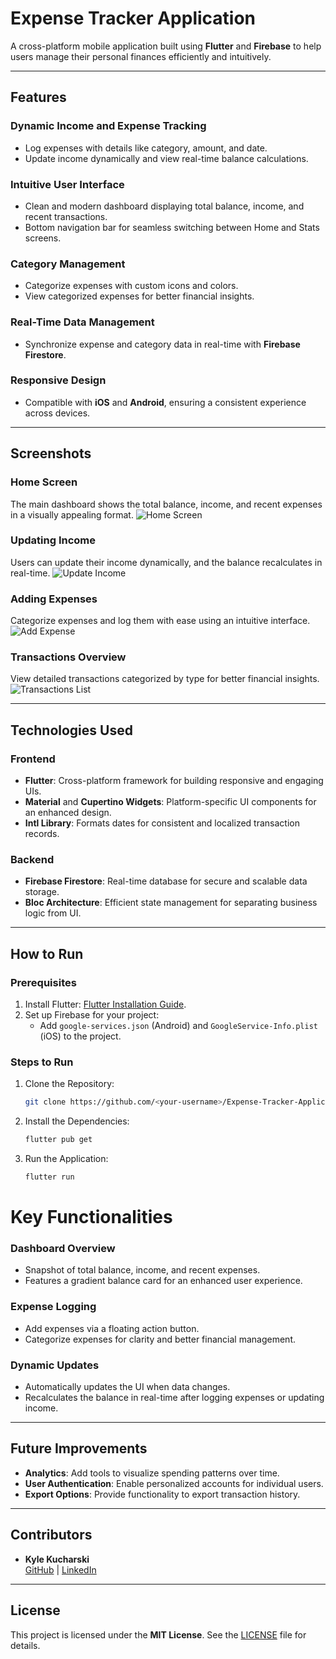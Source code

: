 # Expense Tracker Application

A cross-platform mobile application built using **Flutter** and **Firebase** to help users manage their personal finances efficiently and intuitively.

---

## Features

### Dynamic Income and Expense Tracking
- Log expenses with details like category, amount, and date.
- Update income dynamically and view real-time balance calculations.

### Intuitive User Interface
- Clean and modern dashboard displaying total balance, income, and recent transactions.
- Bottom navigation bar for seamless switching between Home and Stats screens.

### Category Management
- Categorize expenses with custom icons and colors.
- View categorized expenses for better financial insights.

### Real-Time Data Management
- Synchronize expense and category data in real-time with **Firebase Firestore**.

### Responsive Design
- Compatible with **iOS** and **Android**, ensuring a consistent experience across devices.

---
## Screenshots

### Home Screen
The main dashboard shows the total balance, income, and recent expenses in a visually appealing format.
![Home Screen](expense_tracker1/assets/ExpenseTrackerHomeScreen.png)

### Updating Income
Users can update their income dynamically, and the balance recalculates in real-time.
![Update Income](expense_tracker1/assets/ExpenseTrackerUpdateIncome.png)

### Adding Expenses
Categorize expenses and log them with ease using an intuitive interface.
![Add Expense](expense_tracker1/assets/ExpenseTrackerCreateCategory.png)

### Transactions Overview
View detailed transactions categorized by type for better financial insights.
![Transactions List](expense_tracker1/assets/ExpenseTrackerTransactions.png)

---

## Technologies Used

### Frontend
- **Flutter**: Cross-platform framework for building responsive and engaging UIs.
- **Material** and **Cupertino Widgets**: Platform-specific UI components for an enhanced design.
- **Intl Library**: Formats dates for consistent and localized transaction records.

### Backend
- **Firebase Firestore**: Real-time database for secure and scalable data storage.
- **Bloc Architecture**: Efficient state management for separating business logic from UI.

---

## How to Run

### Prerequisites
1. Install Flutter: [Flutter Installation Guide](https://flutter.dev/docs/get-started/install).
2. Set up Firebase for your project:
   - Add `google-services.json` (Android) and `GoogleService-Info.plist` (iOS) to the project.

### Steps to Run
1. Clone the Repository:
   ```bash
   git clone https://github.com/<your-username>/Expense-Tracker-Application.git
   ```
2. Install the Dependencies:
   ```bash
   flutter pub get
   ```
3. Run the Application:
   ```bash
   flutter run
   ```

# Key Functionalities

### Dashboard Overview
- Snapshot of total balance, income, and recent expenses.
- Features a gradient balance card for an enhanced user experience.

### Expense Logging
- Add expenses via a floating action button.
- Categorize expenses for clarity and better financial management.

### Dynamic Updates
- Automatically updates the UI when data changes.
- Recalculates the balance in real-time after logging expenses or updating income.

---

## Future Improvements

- **Analytics**: Add tools to visualize spending patterns over time.
- **User Authentication**: Enable personalized accounts for individual users.
- **Export Options**: Provide functionality to export transaction history.

---

## Contributors

- **Kyle Kucharski**  
  [GitHub](https://github.com/kylekucharski) | [LinkedIn](https://www.linkedin.com/in/kyle-kucharski-32603927a/)

---

## License

This project is licensed under the **MIT License**. See the [LICENSE](./LICENSE) file for details.

   

